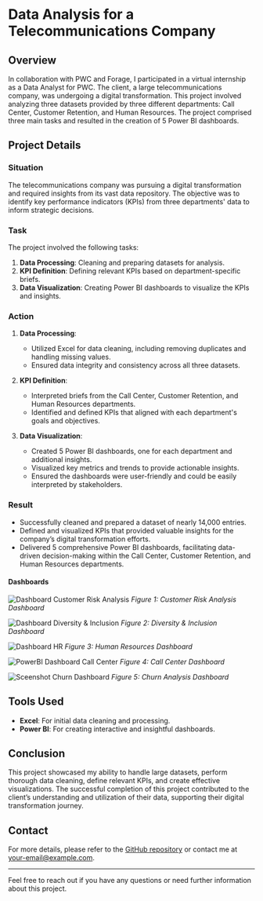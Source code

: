 #  Data Analysis for a Telecommunications Company

## Overview

In collaboration with PWC and Forage, I participated in a virtual internship as a Data Analyst for PWC. The client, a large telecommunications company, was undergoing a digital transformation. This project involved analyzing three datasets provided by three different departments: Call Center, Customer Retention, and Human Resources. The project comprised three main tasks and resulted in the creation of 5 Power BI dashboards.

## Project Details

### Situation
The telecommunications company was pursuing a digital transformation and required insights from its vast data repository. The objective was to identify key performance indicators (KPIs) from three departments' data to inform strategic decisions.

### Task
The project involved the following tasks:
1. **Data Processing**: Cleaning and preparing datasets for analysis.
2. **KPI Definition**: Defining relevant KPIs based on department-specific briefs.
3. **Data Visualization**: Creating Power BI dashboards to visualize the KPIs and insights.

### Action
1. **Data Processing**:
    - Utilized Excel for data cleaning, including removing duplicates and handling missing values.
    - Ensured data integrity and consistency across all three datasets.

2. **KPI Definition**:
    - Interpreted briefs from the Call Center, Customer Retention, and Human Resources departments.
    - Identified and defined KPIs that aligned with each department's goals and objectives.

3. **Data Visualization**:
    - Created 5 Power BI dashboards, one for each department and additional insights.
    - Visualized key metrics and trends to provide actionable insights.
    - Ensured the dashboards were user-friendly and could be easily interpreted by stakeholders.

### Result
- Successfully cleaned and prepared a dataset of nearly 14,000 entries.
- Defined and visualized KPIs that provided valuable insights for the company’s digital transformation efforts.
- Delivered 5 comprehensive Power BI dashboards, facilitating data-driven decision-making within the Call Center, Customer Retention, and Human Resources departments.

#### Dashboards

![Dashboard Customer Risk Analysis](https://github.com/Yuan-DataScience/Project-of-PWC/blob/main/Screenshots%20of%20Dashboards/Dashboard_Customer%20Risk%20Analysis.jpg)
*Figure 1: Customer Risk Analysis Dashboard*

![Dashboard Diversity & Inclusion](https://github.com/Yuan-DataScience/Project-of-PWC/blob/main/Screenshots%20of%20Dashboards/Dashboard_Diversity%26Inclusion.jpg)
*Figure 2: Diversity & Inclusion Dashboard*

![Dashboard HR](https://github.com/Yuan-DataScience/Project-of-PWC/blob/main/Screenshots%20of%20Dashboards/Dashboard_HR.jpg)
*Figure 3: Human Resources Dashboard*

![PowerBI Dashboard Call Center](https://github.com/Yuan-DataScience/Project-of-PWC/blob/main/Screenshots%20of%20Dashboards/PowerBI_Dashboard_Call_Center_.jpg)
*Figure 4: Call Center Dashboard*

![Sceenshot Churn Dashboard](https://github.com/Yuan-DataScience/Project-of-PWC/blob/main/Screenshots%20of%20Dashboards/Sceenshot_Churn%20Dashboard.jpg)
*Figure 5: Churn Analysis Dashboard*

## Tools Used
- **Excel**: For initial data cleaning and processing.
- **Power BI**: For creating interactive and insightful dashboards.

## Conclusion
This project showcased my ability to handle large datasets, perform thorough data cleaning, define relevant KPIs, and create effective visualizations. The successful completion of this project contributed to the client’s understanding and utilization of their data, supporting their digital transformation journey.

## Contact
For more details, please refer to the [GitHub repository](https://github.com/Yuan-DataScience/Project-of-PWC) or contact me at [your-email@example.com](mailto:your-email@example.com).

---

Feel free to reach out if you have any questions or need further information about this project.
